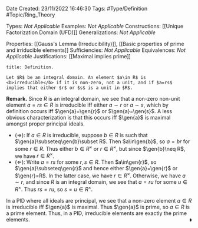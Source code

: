 <div class="topSpace"></div>

Date Created: 23/11/2022 16:46:30
Tags: #Type/Definition #Topic/Ring_Theory

Types: <i>Not Applicable</i>
Examples: <i>Not Applicable</i>
Constructions: [[Unique Factorization Domain (UFD)]]
Generalizations: <i>Not Applicable</i>

Properties: [[Gauss's Lemma (Irreducibility)]], [[Basic properties of prime and irriducible elements]]
Sufficiencies: <i>Not Applicable</i>
Equivalences: <i>Not Applicable</i>
Justifications: [[Maximal implies prime]]

``` ad-Definition
title: Definition.

Let $R$ be an integral domain. An element $a\in R$ is <b>irreducible</b> if it is non-zero, not a unit, and if $a=rs$ implies that either $r$ or $s$ is a unit in $R$.

```

<b>Remark.</b> Since $R$ is an integral domain, we see that a non-zero non-unit element $a=rs\in R$ is irreducible iff either $a\sim r$ or $a\sim s$, which by definition occurs iff $\gen{a}=\gen{r}$ or $\gen{a}=\gen{s}$. A less obvious characterization is that this occurs iff $\gen{a}$ is maximal amongst proper principal ideals.
* ($\Rightarrow$): If $a\in R$ is irreducible, suppose $b\in R$ is such that $\gen{a}\subseteq\gen{b}\subset R$. Then $a\in\gen{b}$, so $a=br$ for some $r\in R$. Thus either $b\in R^\times$ or $r\in R^\times$, but since $\gen{b}\neq R$, we have $r\in R^\times$.
* ($\Leftarrow$): Write $a=rs$ for some $r,s\in R$. Then $a\in\gen{r}$, so $\gen{a}\subseteq\gen{r}$ and hence either $\gen{a}=\gen{r}$ or $\gen{r}=R$. In the latter case, we have $r\in R^\times$. Otherwise, we have $a\sim r$, and since $R$ is an integral domain, we see that $a=ru$ for some $u\in R^\times$. Thus $rs=ru$, so $s=u\in R^\times$.

In a PID where all ideals are principal, we see that a non-zero element $a\in R$ is irreducible iff $\gen{a}$ is maximal. Thus $\gen{a}$ is prime, so $a\in R$ is a prime element. Thus, in a PID, irreducible elements are exactly the prime elements.<span style="float:right;">$\blacklozenge$</span>
